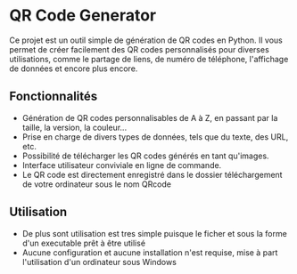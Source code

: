 # QR Code Generator



Ce projet est un outil simple de génération de QR codes en Python. Il vous permet de créer facilement des QR codes personnalisés pour diverses utilisations, comme le partage de liens, de numéro de téléphone, l'affichage de données et encore plus encore.

## Fonctionnalités

- Génération de QR codes personnalisables de A à Z, en passant par la taille, la version, la couleur...
- Prise en charge de divers types de données, tels que du texte, des URL, etc.
- Possibilité de télécharger les QR codes générés en tant qu'images.
- Interface utilisateur conviviale en ligne de commande.
- Le QR code est directement enregistré dans le dossier téléchargement de votre ordinateur sous le nom QRcode

## Utilisation

- De plus sont utilisation est tres simple puisque le ficher et sous la forme d'un executable prêt à être utilisé
- Aucune configuration et aucune installation n'est requise, mise à part l'utilisation d'un ordinateur sous Windows 
